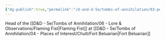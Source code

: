 ```yaml
---
{"dg-publish":true,"permalink":"/d-and-d-5e/tombs-of-annihilation/03-people-we-ve-met-np-cs/liara-portyr/","noteIcon":"","created":"2025-09-17T20:57:10.916-05:00","updated":"2025-09-24T19:18:20.061-05:00"}
---
```


Head of the [[D&D - 5e/Tombs of Annihilation/06 - Lore & Observations/Flaming Fist\|Flaming Fist]] at [[D&D - 5e/Tombs of Annihilation/04 - Places of Interest/Chult/Fort Beluarian\|Fort Beluarian]]
